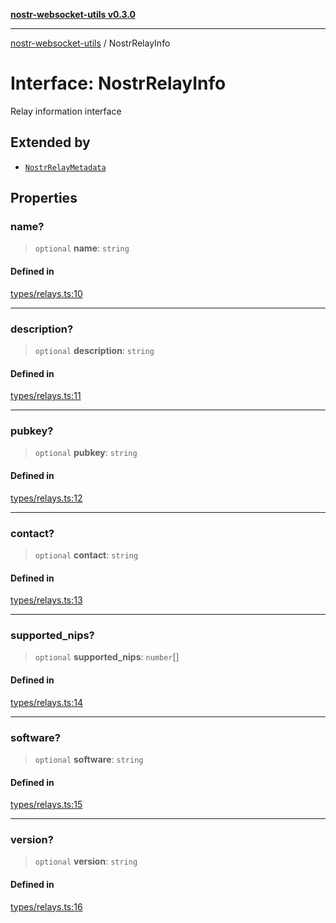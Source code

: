 [**nostr-websocket-utils v0.3.0**](../README.md)

***

[nostr-websocket-utils](../globals.md) / NostrRelayInfo

# Interface: NostrRelayInfo

Relay information interface

## Extended by

- [`NostrRelayMetadata`](NostrRelayMetadata.md)

## Properties

### name?

> `optional` **name**: `string`

#### Defined in

[types/relays.ts:10](https://github.com/HumanjavaEnterprises/nostr-websocket-utils/blob/main/src/types/relays.ts#L10)

***

### description?

> `optional` **description**: `string`

#### Defined in

[types/relays.ts:11](https://github.com/HumanjavaEnterprises/nostr-websocket-utils/blob/main/src/types/relays.ts#L11)

***

### pubkey?

> `optional` **pubkey**: `string`

#### Defined in

[types/relays.ts:12](https://github.com/HumanjavaEnterprises/nostr-websocket-utils/blob/main/src/types/relays.ts#L12)

***

### contact?

> `optional` **contact**: `string`

#### Defined in

[types/relays.ts:13](https://github.com/HumanjavaEnterprises/nostr-websocket-utils/blob/main/src/types/relays.ts#L13)

***

### supported\_nips?

> `optional` **supported\_nips**: `number`[]

#### Defined in

[types/relays.ts:14](https://github.com/HumanjavaEnterprises/nostr-websocket-utils/blob/main/src/types/relays.ts#L14)

***

### software?

> `optional` **software**: `string`

#### Defined in

[types/relays.ts:15](https://github.com/HumanjavaEnterprises/nostr-websocket-utils/blob/main/src/types/relays.ts#L15)

***

### version?

> `optional` **version**: `string`

#### Defined in

[types/relays.ts:16](https://github.com/HumanjavaEnterprises/nostr-websocket-utils/blob/main/src/types/relays.ts#L16)
